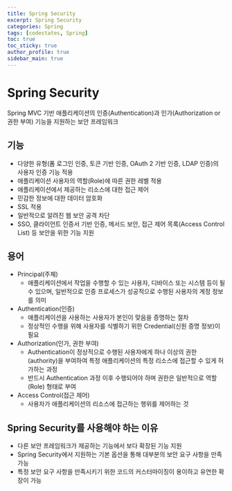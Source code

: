 ```yaml
---
title: Spring Security 
excerpt: Spring Security 
categories: Spring
tags: [codestates, Spring]
toc: true
toc_sticky: true
author_profile: true
sidebar_main: true
---
```


# Spring Security 
 Spring MVC 기반 애플리케이션의 인증(Authentication)과 인가(Authorization or 권한 부여) 기능을 지원하는 보안 프레임워크

## 기능
- 다양한 유형(폼 로그인 인증, 토큰 기반 인증, OAuth 2 기반 인증, LDAP 인증)의 사용자 인증 기능 적용
- 애플리케이션 사용자의 역할(Role)에 따른 권한 레벨 적용
- 애플리케이션에서 제공하는 리소스에 대한 접근 제어
- 민감한 정보에 대한 데이터 암호화
- SSL 적용
- 일반적으로 알려진 웹 보안 공격 차단
-  SSO, 클라이언트 인증서 기반 인증, 메서드 보안, 접근 제어 목록(Access Control List) 등 보안을 위한 기능 지원

## 용어
- Principal(주체)
  - 애플리케이션에서 작업을 수행할 수 있는 사용자, 디바이스 또는 시스템 등이 될 수 있으며, 일반적으로 인증 프로세스가 성공적으로 수행된 사용자의 계정 정보를 의미
- Authentication(인증)
  - 애플리케이션을 사용하는 사용자가 본인이 맞음을 증명하는 절차
  - 정상적인 수행을 위해 사용자를 식별하기 위한 Credential(신원 증명 정보)이 필요
- Authorization(인가, 권한 부여)
  -  Authentication이 정상적으로 수행된 사용자에게 하나 이상의 권한(authority)을 부여하여 특정 애플리케이션의 특정 리소스에 접근할 수 있게 허가하는 과정
  - 반드시 Authentication 과정 이후 수행되어야 하며 권한은 일반적으로 역할(Role) 형태로 부여
- Access Control(접근 제어)
  - 사용자가 애플리케이션의 리소스에 접근하는 행위를 제어하는 것

## Spring Security를 사용해야 하는 이유
- 다른 보안 프레임워크가 제공하는 기능에서 보다 확장된 기능 지원
-  Spring Security에서 지원하는 기본 옵션을 통해 대부분의 보안 요구 사항을 만족 가능
- 특정 보안 요구 사항을 만족시키기 위한 코드의 커스터마이징이 용이하고 유연한 확장이 가능

